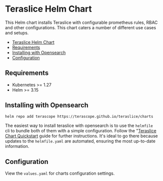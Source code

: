 
# Teraslice Helm Chart

This Helm chart installs Teraslice with configurable prometheus rules, RBAC and other configurations. This chart caters a number of different use cases and setups.

- [Teraslice Helm Chart](#teraslice-helm-chart)
- [Requirements](#requirements)
- [Installing with Opensearch](#installing-with-opensearch)
- [Configuration](#configuration)

## Requirements

- Kubernetes >= 1.27
- Helm >= 3.15

## Installing with Opensearch

```bash
helm repo add terascope https://terascope.github.io/teraslice/charts
```

The easiest way to install teraslice with opensearch is to use the `helmfile` cli to bundle both of them with a simple configuration. Follow the "[Teraslice Chart Quickstart](https://terascope.github.io/teraslice/charts) guide for further instructions. It's ideal to go there because updates to the `helmfile.yaml` are automated, ensuring the most up-to-date information.

## Configuration

View the `values.yaml` for charts configuration settings.
